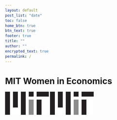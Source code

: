 ```yaml
---
layout: default
post_list: "date"
toc: false
home_btn: true
btn_text: true
footer: true
title: ""
author: ""
encrypted_text: true
permalink: /
---
```


# MIT Women in Economics

![Alt text](./photos/mitlogo.svg)
<img src="./photos/mitlogo.svg">


